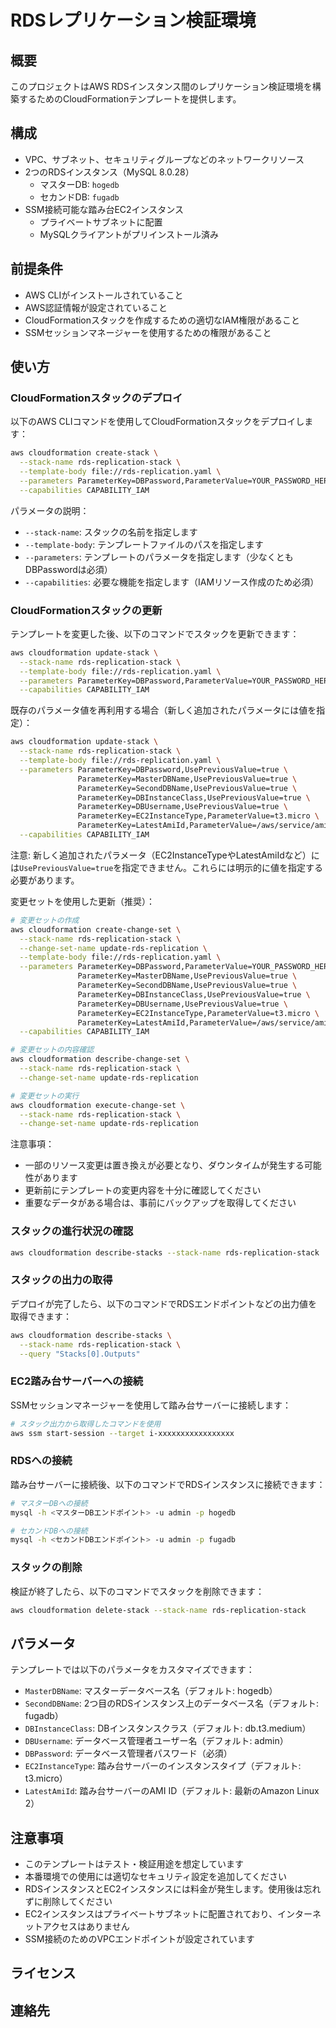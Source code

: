 # RDSレプリケーション検証環境

## 概要

このプロジェクトはAWS RDSインスタンス間のレプリケーション検証環境を構築するためのCloudFormationテンプレートを提供します。

## 構成

- VPC、サブネット、セキュリティグループなどのネットワークリソース
- 2つのRDSインスタンス（MySQL 8.0.28）
  - マスターDB: `hogedb`
  - セカンドDB: `fugadb`
- SSM接続可能な踏み台EC2インスタンス
  - プライベートサブネットに配置
  - MySQLクライアントがプリインストール済み

## 前提条件

- AWS CLIがインストールされていること
- AWS認証情報が設定されていること
- CloudFormationスタックを作成するための適切なIAM権限があること
- SSMセッションマネージャーを使用するための権限があること

## 使い方

### CloudFormationスタックのデプロイ

以下のAWS CLIコマンドを使用してCloudFormationスタックをデプロイします：

```bash
aws cloudformation create-stack \
  --stack-name rds-replication-stack \
  --template-body file://rds-replication.yaml \
  --parameters ParameterKey=DBPassword,ParameterValue=YOUR_PASSWORD_HERE \
  --capabilities CAPABILITY_IAM
```

パラメータの説明：
- `--stack-name`: スタックの名前を指定します
- `--template-body`: テンプレートファイルのパスを指定します
- `--parameters`: テンプレートのパラメータを指定します（少なくともDBPasswordは必須）
- `--capabilities`: 必要な機能を指定します（IAMリソース作成のため必須）

### CloudFormationスタックの更新

テンプレートを変更した後、以下のコマンドでスタックを更新できます：

```bash
aws cloudformation update-stack \
  --stack-name rds-replication-stack \
  --template-body file://rds-replication.yaml \
  --parameters ParameterKey=DBPassword,ParameterValue=YOUR_PASSWORD_HERE \
  --capabilities CAPABILITY_IAM
```

既存のパラメータ値を再利用する場合（新しく追加されたパラメータには値を指定）：

```bash
aws cloudformation update-stack \
  --stack-name rds-replication-stack \
  --template-body file://rds-replication.yaml \
  --parameters ParameterKey=DBPassword,UsePreviousValue=true \
               ParameterKey=MasterDBName,UsePreviousValue=true \
               ParameterKey=SecondDBName,UsePreviousValue=true \
               ParameterKey=DBInstanceClass,UsePreviousValue=true \
               ParameterKey=DBUsername,UsePreviousValue=true \
               ParameterKey=EC2InstanceType,ParameterValue=t3.micro \
               ParameterKey=LatestAmiId,ParameterValue=/aws/service/ami-amazon-linux-latest/amzn2-ami-hvm-x86_64-gp2 \
  --capabilities CAPABILITY_IAM
```

注意: 新しく追加されたパラメータ（EC2InstanceTypeやLatestAmiIdなど）には`UsePreviousValue=true`を指定できません。これらには明示的に値を指定する必要があります。

変更セットを使用した更新（推奨）：

```bash
# 変更セットの作成
aws cloudformation create-change-set \
  --stack-name rds-replication-stack \
  --change-set-name update-rds-replication \
  --template-body file://rds-replication.yaml \
  --parameters ParameterKey=DBPassword,ParameterValue=YOUR_PASSWORD_HERE \
               ParameterKey=MasterDBName,UsePreviousValue=true \
               ParameterKey=SecondDBName,UsePreviousValue=true \
               ParameterKey=DBInstanceClass,UsePreviousValue=true \
               ParameterKey=DBUsername,UsePreviousValue=true \
               ParameterKey=EC2InstanceType,ParameterValue=t3.micro \
               ParameterKey=LatestAmiId,ParameterValue=/aws/service/ami-amazon-linux-latest/amzn2-ami-hvm-x86_64-gp2 \
  --capabilities CAPABILITY_IAM

# 変更セットの内容確認
aws cloudformation describe-change-set \
  --stack-name rds-replication-stack \
  --change-set-name update-rds-replication

# 変更セットの実行
aws cloudformation execute-change-set \
  --stack-name rds-replication-stack \
  --change-set-name update-rds-replication
```

注意事項：
- 一部のリソース変更は置き換えが必要となり、ダウンタイムが発生する可能性があります
- 更新前にテンプレートの変更内容を十分に確認してください
- 重要なデータがある場合は、事前にバックアップを取得してください

### スタックの進行状況の確認

```bash
aws cloudformation describe-stacks --stack-name rds-replication-stack
```

### スタックの出力の取得

デプロイが完了したら、以下のコマンドでRDSエンドポイントなどの出力値を取得できます：

```bash
aws cloudformation describe-stacks \
  --stack-name rds-replication-stack \
  --query "Stacks[0].Outputs"
```

### EC2踏み台サーバーへの接続

SSMセッションマネージャーを使用して踏み台サーバーに接続します：

```bash
# スタック出力から取得したコマンドを使用
aws ssm start-session --target i-xxxxxxxxxxxxxxxxx
```

### RDSへの接続

踏み台サーバーに接続後、以下のコマンドでRDSインスタンスに接続できます：

```bash
# マスターDBへの接続
mysql -h <マスターDBエンドポイント> -u admin -p hogedb

# セカンドDBへの接続
mysql -h <セカンドDBエンドポイント> -u admin -p fugadb
```

### スタックの削除

検証が終了したら、以下のコマンドでスタックを削除できます：

```bash
aws cloudformation delete-stack --stack-name rds-replication-stack
```

## パラメータ

テンプレートでは以下のパラメータをカスタマイズできます：

- `MasterDBName`: マスターデータベース名（デフォルト: hogedb）
- `SecondDBName`: 2つ目のRDSインスタンス上のデータベース名（デフォルト: fugadb）
- `DBInstanceClass`: DBインスタンスクラス（デフォルト: db.t3.medium）
- `DBUsername`: データベース管理者ユーザー名（デフォルト: admin）
- `DBPassword`: データベース管理者パスワード（必須）
- `EC2InstanceType`: 踏み台サーバーのインスタンスタイプ（デフォルト: t3.micro）
- `LatestAmiId`: 踏み台サーバーのAMI ID（デフォルト: 最新のAmazon Linux 2）

## 注意事項

- このテンプレートはテスト・検証用途を想定しています
- 本番環境での使用には適切なセキュリティ設定を追加してください
- RDSインスタンスとEC2インスタンスには料金が発生します。使用後は忘れずに削除してください
- EC2インスタンスはプライベートサブネットに配置されており、インターネットアクセスはありません
- SSM接続のためのVPCエンドポイントが設定されています

## ライセンス

## 連絡先